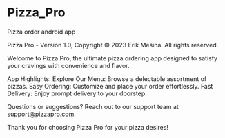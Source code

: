 # Pizza_Pro
Pizza order android app

Pizza Pro - Version 1.0, Copyright © 2023 Erik Mešina. All rights reserved.

Welcome to Pizza Pro, the ultimate pizza ordering app designed to satisfy your cravings with convenience and flavor.

App Highlights: 
Explore Our Menu: Browse a delectable assortment of pizzas.
Easy Ordering: Customize and place your order effortlessly.
Fast Delivery: Enjoy prompt delivery to your doorstep.

Questions or suggestions? 
Reach out to our support team at support@pizzapro.com.

Thank you for choosing Pizza Pro for your pizza desires!
